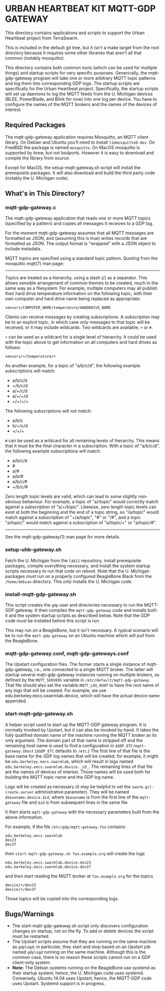 <!-- Use "pandoc -sS -o README.html README.md" to process this to HTML -->

# URBAN HEARTBEAT KIT MQTT-GDP GATEWAY

This directory contains applications and scripts to support the
Urban Heartbeat project from TerraSwarm.

This is included in the default git tree, but it isn't a make target
from the root directory because it requires some other libraries that
aren't all that common (notably mosquitto).

This directory contains both common tools (which can be used for
multiple things) and startup scripts for very specific purposes.
Generically, the mqtt-gdp-gateway program will take one or more
arbitrary MQTT topic patterns and log them into corresponding GDP
logs.  The startup scripts are specifically for the Urban Heartbeat
project.  Specifically, the startup scripts will set up daemons to
log the MQTT feeds from the U. Michigan devices (BLEE, PowerBlade,
and Blink for now) into one log per device.  You have to configure
the names of the MQTT brokers and the names of the devices of
interest.


## Required Packages

The mqtt-gdp-gateway application requires Mosquitto, an MQTT
client library.  On Debian and Ubuntu you'll need to install
`libmosquitto0-dev`.  On FreeBSD the package is named `mosquitto`.
On MacOS mosquitto is supported by brew, but not bsdports.
However it is easy to download and compile the library from source.

Except for MacOS, the setup-mqtt-gateway.sh script will install the
prerequisite packages.  It will also download and build the third
party code (notably the U. Michigan code).


## What's in This Directory?

### mqtt-gdp-gateway.c

The mqtt-gdp-gateway application that reads one or more MQTT topics
(specified by a pattern) and copies all messages it receives to a GDP
log.

For the moment mqtt-gdp-gateway assumes that all MQTT messages are
formatted as JSON, and (assuming this is true) writes records that
are formatted as JSON.  The output format is "wrapped" with a JSON
object to include metadata.

MQTT topics are specified using a standard topic pattern.  Quoting
from the mosquitto mqtt(7) man page:

---

Topics are treated as a hierarchy, using a slash (/) as a separator.
This allows sensible arrangement of common themes to be created,
much in the same way as a filesystem. For example, multiple
computers may all publish their hard drive temperature information
on the following topic, with their own computer and hard drive name
being replaced as appropriate:

    sensors/COMPUTER_NAME/temperature/HARDDRIVE_NAME

Clients can receive messages by creating subscriptions. A subscription
may be to an explicit topic, in which case only messages to that topic
will be received, or it may include wildcards. Two wildcards are
available, `+` or `#`.

`+` can be used as a wildcard for a single level of hierarchy. It could
be used with the topic above to get information on all computers and
hard drives as follows:

    sensors/+/temperature/+

As another example, for a topic of "a/b/c/d", the following example
subscriptions will match:

* a/b/c/d
* +/b/c/d
* a/+/c/d
* a/+/+/d
* +/+/+/+

The following subscriptions will not match:

* a/b/c
* b/+/c/d
* +/+/+

`#` can be used as a wildcard for all remaining levels of
hierarchy. This means that it must be the final character in a
subscription. With a topic of "a/b/c/d", the following example
subscriptions will match:

* a/b/c/d
* \#
* a/#
* a/b/#
* a/b/c/#
* +/b/c/#

Zero length topic levels are valid, which can lead to some slightly
non-obvious behaviour. For example, a topic of "a//topic" would
correctly match against a subscription of "a/+/topic". Likewise,
zero length topic levels can exist at both the beginning and the
end of a topic string, so "/a/topic" would match against a
subscription of "+/a/topic", "#" or "/#", and a topic "a/topic/"
would match against a subscription of "a/topic/+" or "a/topic/#".

---

See the mqtt-gdp-gateway(1) man page for more details.

### setup-uhb-gateway.sh

Fetch the U. Michigan from the `lab11` repository, install
prerequisite packages, compile everything necessary, and install
the system startup scripts necessary to run that code on reboot.
Note that the U. Michigan packages _must_ run on a properly
configured BeagleBone Black from the `/home/debian` directory.
This _only_ installs the U. Michigan code.

### install-mqtt-gdp-gateway.sh

This script creates the `gdp` user and directories necessary to
run the MQTT-GDP gateway.  It then compiles the `mqtt-gdp-gateway`
code and installs both it and the system startup scripts as
described below.  Note that the GDP code *must* be installed
before this script is run.

This may run on a BeagleBone, but it isn't necessary.  A typical
scenario will be to run the `mqtt-gdp-gateway` on an Ubuntu machine
which will pull from the BeagleBone.

### mqtt-gdp-gateway.conf, mqtt-gdp-gateways.conf

The Upstart configuration files.  The former starts a single instance
of mqtt-gdp-gateway, i.e., one connected to a single MQTT broker.
The latter will startup several mqtt-gdp-gateway instances running
on multiple brokers, as defined by the `MQTT_SERVERS` variable in
`/etc/default/mqtt-gdp-gateway`.  That file should also set the
variable `MQTT_LOG_ROOT` to have the root name of any logs that will
be created.  For example, we use edu.berkeley.eecs.swarmlab.device,
which will have the actual device name appended.

### start-mqtt-gdp-gateway.sh

A helper script used to start up the MQTT-GDP gateway program.  It
is normally invoked by Upstart, but it can also be invoked by hand.
It takes the fully qualified domain name of the machine running the
MQTT broker as its only argument.  The domain part of that name is
stripped off and the remaining host name is used to find a
configuration in `$GDP_ETC/mqtt-gateway.$host` (`$GDP_ETC`
defaults to `/etc`.)  The first line of that file is the base
name for the GDP log names that will be created; for example,
it might be `edu.berkeley.eecs.swarmlab`, which will result in
logs named `edu.berkeley.eecs.swarmlab.device._id_`.  The
remaining lines of that file are the names of devices of interest.
Those names will be used both for building the MQTT topic name
and the GDP log name.

Logs will be created as necessary (it may be helpful to set the
`swarm.gcl-create.server` administrative parameter).  They will
be named `$basename.device.$id`, where `$basename` is from the
first line of the `mqtt-gateway` file and `$id` is from subsequent
lines in the same file.

It then starts `mqtt-gdp-gateway` with the necessary parameters
built from the above information.

For example, if the file `/etc/gdp/mqtt-gateway.foo` contains:

	edu.berkeley.eecs.swarmlab
	dev23
	dev37

then `start-mqtt-gdp-gateway.sh foo.example.org` will create the logs

	edu.berkeley.eecs.swarmlab.device.dev23
	edu.berkeley.eecs.swarmlab.device.dev37

and then start reading the MQTT broker at `foo.example.org` for
the topics

	device/+/dev23
	device/+/dev37

Those topics will be copied into the corresponding logs.


## Bugs/Warnings

* The start-mqtt-gdp-gateway.sh script only discovers configuration
  changes on startup, not on the fly.  To add or delete  devices the
  script must be restarted.
* The Upstart scripts assume that they are running on the same
  machine as `gdplogd`; in particular, they start and stop based
  on an Upstart job named `gdplogd` running on the same machine.
  Although this is the common case, there is no reason these
  scripts cannot run on a GDP client-only system.
* **Note:** The Debian systems running on the BeagleBone use
  systemd as their startup system; hence, the U. Michigan code
  uses systemd.  Conversely, Ubuntu 14.04 uses Upstart; hence,
  the MQTT-GDP code uses Upstart.  Systemd support is in progress.
